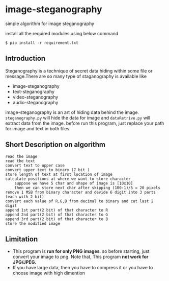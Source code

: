 # image-steganography
simple algorithm for image steganography

install all the required modules using below command
```
$ pip install -r requirement.txt
```

## Introduction
Steganography is a technique of secret data hiding within some file or message.There are so many type of staganography is available like 
- image-steganography
- text-steganography
- video-steganography
- audio-steganography

image-steganography is an art of hiding data behind the image.
`steganography.py` will hide the data for image and `dataRetrive.py` will extract data from the image.
before run this program, just replace your path for image and text in both files.

## Short Description on algorithm
```
read the image
read the text
convert text to upper case
convert upper text to binary (7 bit )
store length of text at first location of image
calculate positions at where we want to store character 
	suppose we have 5 char and shape of image is [10x10]
	then we can store next char after skipping (100-1)/5 = 20 pixels
remove 1 MSB from binary character and devide 6 digit into 3 parts (each with 2 bit)
convert each value of R,G,B from decimal to binary and cut last 2 digit
append 1st part(2 bit) of that character to R
append 2nd part(2 bit) of that character to G
append 3rd part(2 bit) of that character to B
store the modified image
```


## Limitation
- This program is **run for only PNG images**. so before starting, just convert your image to png. Note that, This program **not work for JPG/JPEG.**
 - If you have large data, then you have to compress it or you have to choose image with high dimention
